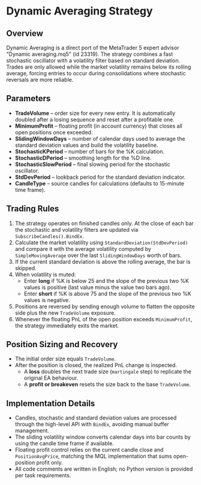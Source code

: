 # Dynamic Averaging Strategy

## Overview
Dynamic Averaging is a direct port of the MetaTrader 5 expert advisor "Dynamic averaging.mq5" (id 23319). The strategy combines a fast stochastic oscillator with a volatility filter based on standard deviation. Trades are only allowed while the market volatility remains below its rolling average, forcing entries to occur during consolidations where stochastic reversals are more reliable.

## Parameters
- **TradeVolume** – order size for every new entry. It is automatically doubled after a losing sequence and reset after a profitable one.
- **MinimumProfit** – floating profit (in account currency) that closes all open positions once exceeded.
- **SlidingWindowDays** – number of calendar days used to average the standard deviation values and build the volatility baseline.
- **StochasticKPeriod** – number of bars for the %K calculation.
- **StochasticDPeriod** – smoothing length for the %D line.
- **StochasticSlowPeriod** – final slowing period for the stochastic oscillator.
- **StdDevPeriod** – lookback period for the standard deviation indicator.
- **CandleType** – source candles for calculations (defaults to 15-minute time frame).

## Trading Rules
1. The strategy operates on finished candles only. At the close of each bar the stochastic and volatility filters are updated via `SubscribeCandles().BindEx`.
2. Calculate the market volatility using `StandardDeviation(StdDevPeriod)` and compare it with the average volatility computed by `SimpleMovingAverage` over the last `SlidingWindowDays` worth of bars.
3. If the current standard deviation is above the rolling average, the bar is skipped.
4. When volatility is muted:
   - Enter **long** if %K is below 25 and the slope of the previous two %K values is positive (last value minus the value two bars ago).
   - Enter **short** if %K is above 75 and the slope of the previous two %K values is negative.
5. Positions are reversed by sending enough volume to flatten the opposite side plus the new `TradeVolume` exposure.
6. Whenever the floating PnL of the open position exceeds `MinimumProfit`, the strategy immediately exits the market.

## Position Sizing and Recovery
- The initial order size equals `TradeVolume`.
- After the position is closed, the realized PnL change is inspected.
  - A **loss** doubles the next trade size (`martingale` step) to replicate the original EA behaviour.
  - A **profit or breakeven** resets the size back to the base `TradeVolume`.

## Implementation Details
- Candles, stochastic and standard deviation values are processed through the high-level API with `BindEx`, avoiding manual buffer management.
- The sliding volatility window converts calendar days into bar counts by using the candle time frame if available.
- Floating profit control relies on the current candle close and `PositionAvgPrice`, matching the MQL implementation that sums open-position profit only.
- All code comments are written in English; no Python version is provided per task requirements.
